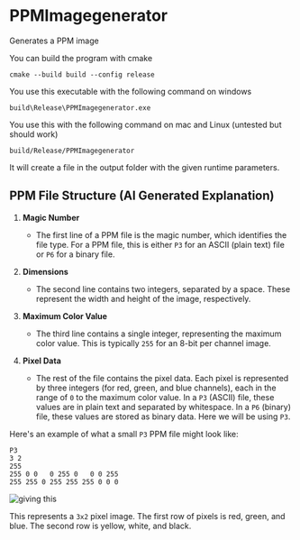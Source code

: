 # PPMImagegenerator
Generates a PPM image

You can build the program with cmake
```plaintext
cmake --build build --config release
```

You use this executable with the following command on windows
```plaintext
build\Release\PPMImagegenerator.exe
```
You use this with the following command on mac and Linux (untested but should work)
```plaintext
build/Release/PPMImagegenerator
```

It will create a file in the output folder with the given runtime parameters.


## PPM File Structure (AI Generated Explanation)

1. **Magic Number**
    - The first line of a PPM file is the magic number, which identifies the file type. For a PPM file, this is either `P3` for an ASCII (plain text) file or `P6` for a binary file.

2. **Dimensions**
    - The second line contains two integers, separated by a space. These represent the width and height of the image, respectively.

3. **Maximum Color Value**
    - The third line contains a single integer, representing the maximum color value. This is typically `255` for an 8-bit per channel image.

4. **Pixel Data**
    - The rest of the file contains the pixel data. Each pixel is represented by three integers (for red, green, and blue channels), each in the range of `0` to the maximum color value. In a `P3` (ASCII) file, these values are in plain text and separated by whitespace. In a `P6` (binary) file, these values are stored as binary data. Here we will be using `P3`.

Here's an example of what a small `P3` PPM file might look like:

```plaintext
P3
3 2
255
255 0 0   0 255 0   0 0 255
255 255 0 255 255 255 0 0 0
```
![giving this](https://upload.wikimedia.org/wikipedia/commons/5/57/Tiny6pixel.png)

This represents a `3x2` pixel image. The first row of pixels is red, green, and blue. The second row is yellow, white, and black. 